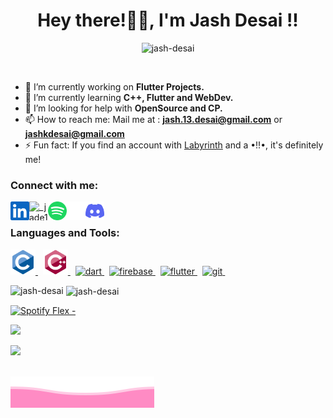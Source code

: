 
<h1 align="middle"> Hey there!👋🏻, I'm Jash Desai !! </h1>

<p align="middle"> <img src="https://komarev.com/ghpvc/?username=jash-desai&label=Profile%20views&color=ff4da6&style=plastic" alt="jash-desai" /> </p>
</br>
 
- 🔭 I’m currently working on **Flutter Projects.**
- 🌱 I’m currently learning **C++, Flutter and WebDev.**
- 🤔 I’m looking for help with **OpenSource and CP.**
- 📫 How to reach me: Mail me at : **jash.13.desai@gmail.com** or **jashkdesai@gmail.com**
- ⚡ Fun fact: If you find an account with [Labyrinth](https://raw.githubusercontent.com/jash-desai/jash-desai/main/Labyrinth.jpeg) and a •!!•, it's definitely me!
<!-- - 👯 I’m looking to collaborate on 
<!-- - 💬 Ask me about -->

<h3> Connect with me: </h3>
<a href="https://www.linkedin.com/in/jade13/">
  <img align="left" alt="LinkedIn" width="30px" src="https://raw.githubusercontent.com/jash-desai/jash-desai/master/assets/linkedin.svg" />
</a>
<a href="https://instagram.com/_jade13._" target="blank">
 <img align="left" src="https://raw.githubusercontent.com/rahuldkjain/github-profile-readme-generator/22064237dce9d9052582c108ace3c161b646dfd9/src/images/icons/Social/instagram.svg" alt="_jade13._" height="30" width="30" />
</a>
<a href="https://open.spotify.com/user/vvghoq1frj9jgqpgne20hkoo9">
  <img align="left" alt="Spotify" width="30px" src="https://raw.githubusercontent.com/jash-desai/jash-desai/master/assets/spotify.svg" />
</a>
<a href="https://github.com/jash-desai">
  <img align="left" alt="GitHub" width="30px" src="https://raw.githubusercontent.com/jash-desai/jash-desai/master/assets/github.svg" />
</a>
<a href="http://discordapp.com/users/776025704818671637">
  <img align="left" alt="Discord" width="30px" src="https://raw.githubusercontent.com/jash-desai/jash-desai/master/assets/discord.svg" />
</a>
</br>
 
<h3>Languages and Tools:</h3>

<a href="https://www.cprogramming.com/" target="_blank"> <img src="https://raw.githubusercontent.com/devicons/devicon/master/icons/c/c-original.svg" alt="c" width="40" height="40"/> </a> &nbsp;
<a href="https://www.w3schools.com/cpp/" target="_blank"> <img src="https://raw.githubusercontent.com/devicons/devicon/master/icons/cplusplus/cplusplus-original.svg" alt="cplusplus" width="40" height="40"/> </a>  &nbsp;
<a href="https://dart.dev" target="_blank"> <img src="https://www.vectorlogo.zone/logos/dartlang/dartlang-icon.svg" alt="dart" width="40" height="40"/> </a>  &nbsp;
<a href="https://firebase.google.com/" target="_blank"> <img src="https://www.vectorlogo.zone/logos/firebase/firebase-icon.svg" alt="firebase" width="40" height="40"/> </a>  &nbsp;
<a href="https://flutter.dev" target="_blank"> <img src="https://www.vectorlogo.zone/logos/flutterio/flutterio-icon.svg" alt="flutter" width="40" height="40"/> </a>  &nbsp;
<a href="https://git-scm.com/" target="_blank"> <img src="https://www.vectorlogo.zone/logos/git-scm/git-scm-icon.svg" alt="git" width="40" height="40"/> </a>  &nbsp;

 
 <img align="left" src="https://github-readme-stats.vercel.app/api/top-langs?username=jash-desai&show_icons=true&theme=dracula&hide_border=true&disable_animations =false&locale=en" alt="jash-desai" />
 
 &nbsp;<img align="center" src="https://github-readme-stats.vercel.app/api?username=jash-desai&show_icons=true&theme=dracula&hide_border=true&disable_animations =false&locale=en" alt="jash-desai" />
 
 [![Spotify Flex -](https://spotify-github-profile.vercel.app/api/view?uid=vvghoq1frj9jgqpgne20hkoo9&cover_image=true&theme=novatorem)](https://open.spotify.com/user/vvghoq1frj9jgqpgne20hkoo9)
 
 <p>
 <a href="https://github.com/ryo-ma/github-profile-trophy" target="_blank">
    <img src="https://github-profile-trophy.vercel.app/?username=jash-desai&theme=dracula&row=1&row=7&margin-w=10&no-bg=false&no-frame=true"/>
 </a>
 </p>

<!-- [<p>&nbsp;<img align="center" src="https://github-readme-stats.vercel.app/api/pin?username=jash-desai&theme=dracula&hide_border=true&disable_animations=false&repo=jash-desai" alt="jash-desai" /></p>](github.com/jash-desai/jash-desai) -->

<p><img src = "https://github-readme-streak-stats.herokuapp.com?user=jash-desai&theme=dracula&hide_border=true"></p>

</br>

<!-- <h3>Programmer's Quote of the Day:</h3>

[![A bit of quotes](https://quotes-github-readme.vercel.app/api?type=horizontal)](https://github.com/piyushsuthar/github-readme-quotes)
 -->

<img align="middle" src = "https://raw.githubusercontent.com/jash-desai/jash-desai/main/bottom-footer.svg">
<!-- ![header](https://capsule-render.vercel.app/api?type=wave&color=ff4da6&height=300&section=footer&text=See%20You%20Later!&fontSize=90) -->
</br>
